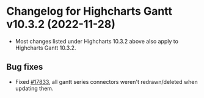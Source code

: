 # Changelog for Highcharts Gantt v10.3.2 (2022-11-28)

- Most changes listed under Highcharts 10.3.2 above also apply to Highcharts Gantt 10.3.2.

## Bug fixes
- Fixed [#17833](https://github.com/highcharts/highcharts/issues/17833), all gantt series connectors weren't redrawn/deleted when updating them.
